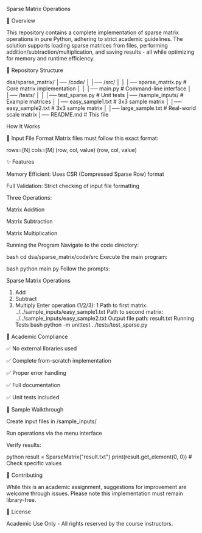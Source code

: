 Sparse Matrix Operations



📝 Overview


This repository contains a complete implementation of sparse matrix operations in pure Python, adhering to strict academic guidelines. The solution supports loading sparse matrices from files, performing addition/subtraction/multiplication, and saving results - all while optimizing for memory and runtime efficiency.

📂 Repository Structure


dsa/sparse_matrix/
│── /code/
│   │── /src/
│   │   │── sparse_matrix.py   # Core matrix implementation
│   │   │── main.py           # Command-line interface
│   │── /tests/
│   │   │── test_sparse.py    # Unit tests
│── /sample_inputs/           # Example matrices
│   │── easy_sample1.txt      # 3x3 sample matrix
│   │── easy_sample2.txt      # 3x3 sample matrix
│   │── large_sample.txt      # Real-world scale matrix
│── README.md                 # This file


How It Works


🔢 Input File Format
Matrix files must follow this exact format:

rows=[N]
cols=[M]
(row, col, value)
(row, col, value)

✨ Features

Memory Efficient: Uses CSR (Compressed Sparse Row) format

Full Validation: Strict checking of input file formatting

Three Operations:

Matrix Addition

Matrix Subtraction

Matrix Multiplication

Running the Program
Navigate to the code directory:

bash
cd dsa/sparse_matrix/code/src
Execute the main program:

bash
python main.py
Follow the prompts:

Sparse Matrix Operations
1. Add
2. Subtract
3. Multiply
Enter operation (1/2/3): 1
Path to first matrix: ../../sample_inputs/easy_sample1.txt
Path to second matrix: ../../sample_inputs/easy_sample2.txt
Output file path: result.txt
Running Tests
bash
python -m unittest ../tests/test_sparse.py


📜 Academic Compliance


✅ No external libraries used

✅ Complete from-scratch implementation

✅ Proper error handling

✅ Full documentation

✅ Unit tests included


📝 Sample Walkthrough


Create input files in /sample_inputs/

Run operations via the menu interface

Verify results:

python
result = SparseMatrix("result.txt")
print(result.get_element(0, 0))  # Check specific values


🤝 Contributing


While this is an academic assignment, suggestions for improvement are welcome through issues. Please note this implementation must remain library-free.

📄 License

Academic Use Only - All rights reserved by the course instructors.
